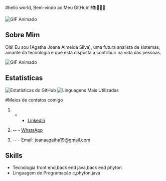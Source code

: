 #hello world, Bem-vindo ao Meu GitHub!!!📚👩🏼‍💻

![GIF Animado](https://i.pinimg.com/originals/21/11/61/21116158daaeb1459b4ec0758505e1ad.gif)


## Sobre Mim
Olá! Eu sou [Agatha Joana Almeida Silva], uma futura analista de sistemas, amante da tecnologia e que está disposta a contribuir na vida das pessoas.

![GIF Animado](https://centraldecursos.com/wp-content/uploads/2015/12/apresentacao-power-point-74.gif)


## Estatísticas
![Estatísticas do GitHub](https://github-readme-stats.vercel.app/api?username=AgathaAlmeida7&show_icons=true&theme=radical)
![Linguagens Mais Utilizadas](https://github-readme-stats.vercel.app/api/top-langs/?username=AgathaAlmeida7&layout=compact&theme=radical)



#Meios de contatos comigo

1) - - [LinkedIn](https://www.linkedin.com/in/agathaalmeiida7)

2) -- - [WhatsApp](https://wa.me/5581991896620)

3) -- - Email: [joanaagatha19@gmail.com](mailto:joanaagatha19@gmail.com)


## Skills

- Tecnologia front end,back end java,back end phyton
- Linguagem de Programação c,phyton,java



